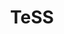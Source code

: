 ---
layout: portfolio_item
title:  "TeSS"
description: "TeSS is a catalogue of training materials and events. It was commission by the pan-european life science research infrastructure; ELIXIR."
website: https://tess.elixir-europe.org
code: https://github.com/ElixirTeSS/TeSS
logo: tess.png
---